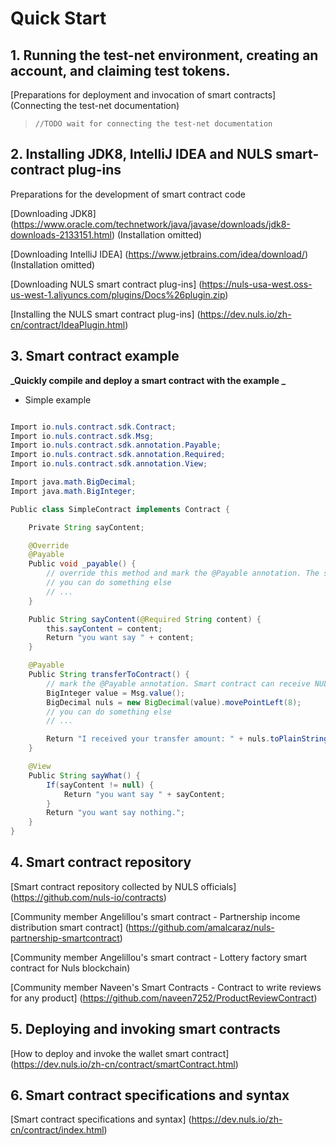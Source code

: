 # Quick Start

## 1. Running the test-net environment, creating an account, and claiming test tokens.

[Preparations for deployment and invocation of smart contracts] (Connecting the test-net documentation)
> `//TODO wait for connecting the test-net documentation`


## 2. Installing JDK8, IntelliJ IDEA and NULS smart-contract plug-ins

Preparations for the development of smart contract code

[Downloading JDK8] 
(https://www.oracle.com/technetwork/java/javase/downloads/jdk8-downloads-2133151.html) (Installation omitted)

[Downloading IntelliJ IDEA] (https://www.jetbrains.com/idea/download/) (Installation omitted)

[Downloading NULS smart contract plug-ins] 
(https://nuls-usa-west.oss-us-west-1.aliyuncs.com/plugins/Docs%26plugin.zip)

[Installing the NULS smart contract plug-ins] (https://dev.nuls.io/zh-cn/contract/IdeaPlugin.html)

## 3. Smart contract example

**_Quickly compile and deploy a smart contract with the example _**

* Simple example

```java

Import io.nuls.contract.sdk.Contract;
Import io.nuls.contract.sdk.Msg;
Import io.nuls.contract.sdk.annotation.Payable;
Import io.nuls.contract.sdk.annotation.Required;
Import io.nuls.contract.sdk.annotation.View;

Import java.math.BigDecimal;
Import java.math.BigInteger;

Public class SimpleContract implements Contract {

    Private String sayContent;

    @Override
    @Payable
    Public void _payable() {
        // override this method and mark the @Payable annotation. The smart contract can receive direct transfer of the NULS wallet assets
        // you can do something else
        // ...
    }

    Public String sayContent(@Required String content) {
        this.sayContent = content;
        Return "you want say " + content;
    }

    @Payable
    Public String transferToContract() {
        // mark the @Payable annotation. Smart contract can receive NULS when invoking this method
        BigInteger value = Msg.value();
        BigDecimal nuls = new BigDecimal(value).movePointLeft(8);
        // you can do something else
        // ...

        Return "I received your transfer amount: " + nuls.toPlainString();
    }

    @View
    Public String sayWhat() {
        If(sayContent != null) {
            Return "you want say " + sayContent;
        }
        Return "you want say nothing.";
    }
}

```

## 4. Smart contract repository

[Smart contract repository collected by NULS officials] (https://github.com/nuls-io/contracts)

[Community member Angelillou's smart contract - Partnership income distribution smart contract] (https://github.com/amalcaraz/nuls-partnership-smartcontract)

[Community member Angelillou's smart contract - Lottery factory smart contract for Nuls blockchain)

[Community member Naveen's Smart Contracts - Contract to write reviews for any product] (https://github.com/naveen7252/ProductReviewContract)

## 5. Deploying and invoking smart contracts

[How to deploy and invoke the wallet smart contract]
 (https://dev.nuls.io/zh-cn/contract/smartContract.html)

## 6. Smart contract specifications and syntax

[Smart contract specifications and syntax] (https://dev.nuls.io/zh-cn/contract/index.html)